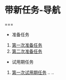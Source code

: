 # 带新任务-导航
===
- 准备任务
1. [第一次准备任务](Ready-1.md)
1. [第二次准备任务](Ready-2.md)
- 试用期任务
1. [第一次试用期任务](Task-1.md) 
.. ..

